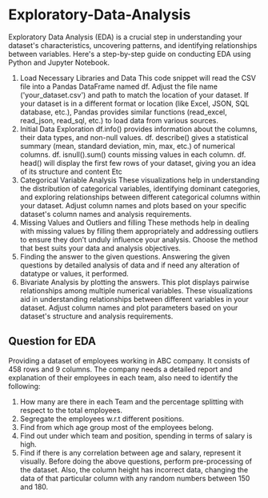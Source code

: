 # Exploratory-Data-Analysis
Exploratory Data Analysis (EDA) is a crucial step in understanding your dataset's characteristics, uncovering patterns, and identifying relationships between variables. Here's a step-by-step guide on conducting EDA using Python and Jupyter Notebook.
1. Load Necessary Libraries and Data
   This code snippet will read the CSV file into a Pandas DataFrame named df. Adjust the file name ('your_dataset.csv') and path to match the location of your dataset.
   If your dataset is in a different format or location (like Excel, JSON, SQL database, etc.), Pandas provides similar functions (read_excel, read_json, read_sql, etc.) to load data from 
   various sources.
2. Initial Data Exploration
   df.info() provides information about the columns, their data types, and non-null values.
   df. describe() gives a statistical summary (mean, standard deviation, min, max, etc.) of numerical columns.
   df. isnull().sum() counts missing values in each column.
   df. head() will display the first few rows of your dataset, giving you an idea of its structure and content Etc
3. Categorical Variable Analysis
   These visualizations help in understanding the distribution of categorical variables, identifying dominant categories,
    and exploring relationships between different categorical columns within your dataset.
    Adjust column names and plots based on your specific dataset's column names and analysis requirements.
5. Missing Values and Outliers and filling
   These methods help in dealing with missing values by filling them appropriately and addressing outliers to
   ensure they don’t unduly influence your analysis. Choose the method that best suits your data and analysis objectives.
7. Finding the answer to the given questions.
   Answering the given questions by detailed analysis of data and if need any alteration of datatype or values, it performed.
9. Bivariate Analysis by plotting the answers.
    This plot displays pairwise relationships among multiple numerical variables.
    These visualizations aid in understanding relationships between different variables in your dataset. 
    Adjust column names and plot parameters based on your dataset's structure and analysis requirements.


## Question for EDA
   Providing a dataset of employees working in ABC company. It consists of 458 rows and 9 columns. The company needs a detailed report and explanation of their employees in each team, also need to identify the following:
1. How many are there in each Team and the percentage splitting with respect to the total employees.
2. Segregate the employees w.r.t different positions.
3. Find from which age group most of the employees belong.
4. Find out under which team and position, spending in terms of salary is high.
5. Find if there is any correlation between age and salary, represent it visually.
   Before doing the above questions, perform pre-processing of the dataset. Also, the column height has incorrect data,
   changing the data of that particular column with any random numbers between 150 and 180.

